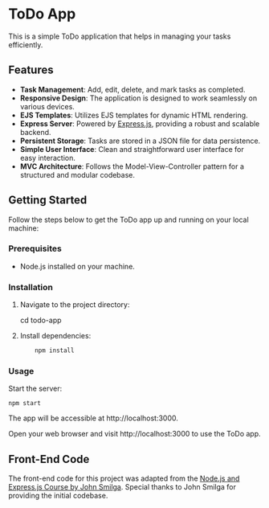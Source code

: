 # ToDo App

This is a simple ToDo application that helps in managing your tasks efficiently.

## Features

- **Task Management**: Add, edit, delete, and mark tasks as completed.
- **Responsive Design**: The application is designed to work seamlessly on various devices.
- **EJS Templates**: Utilizes EJS templates for dynamic HTML rendering.
- **Express Server**: Powered by [Express.js](https://expressjs.com/), providing a robust and scalable backend.
- **Persistent Storage**: Tasks are stored in a JSON file for data persistence.
- **Simple User Interface**: Clean and straightforward user interface for easy interaction.
- **MVC Architecture**: Follows the Model-View-Controller pattern for a structured and modular codebase.

## Getting Started

Follow the steps below to get the ToDo app up and running on your local machine:

### Prerequisites

- Node.js installed on your machine.

### Installation

1. Navigate to the project directory:

    cd todo-app

2. Install dependencies:

    ```bash
        npm install
### Usage
Start the server:

    npm start
    
The app will be accessible at http://localhost:3000.

Open your web browser and visit http://localhost:3000 to use the ToDo app.

## Front-End Code

The front-end code for this project was adapted from the [Node.js and Express.js Course by John Smilga](https://github.com/john-smilga/node-express-course/tree/main/03-task-manager/final/public). Special thanks to John Smilga for providing the initial codebase.
